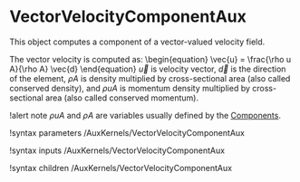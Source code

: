 # VectorVelocityComponentAux

This object computes a component of a vector-valued velocity field.

The vector velocity is computed as:
\begin{equation}
\vec{u} = \frac{\rho u A}{\rho A} \vec{d}
\end{equation}
$\vec{u}$ is velocity vector, $\vec{d}$ is the direction of the element, $\rho A$ is density multiplied by cross-sectional area (also called conserved density), and $\rho u A$ is momentum density multiplied by cross-sectional area (also called conserved momentum).

!alert note
$\rho u A$ and $\rho A$ are variables usually defined by the [Components](syntax/Components/index.md).

!syntax parameters /AuxKernels/VectorVelocityComponentAux

!syntax inputs /AuxKernels/VectorVelocityComponentAux

!syntax children /AuxKernels/VectorVelocityComponentAux
